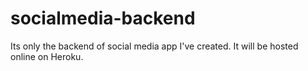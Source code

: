 # socialmedia-backend

Its only the backend of social media app I've created.
It will be hosted online on Heroku.
